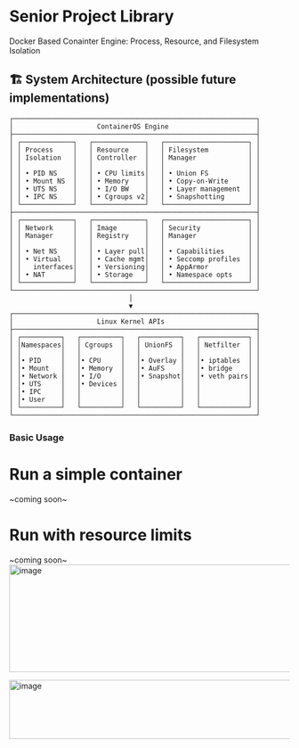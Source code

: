 # Senior Project Library

Docker Based Conainter Engine: Process, Resource, and Filesystem Isolation

## 🏗️ System Architecture (possible future implementations)
```
┌─────────────────────────────────────────────────────────────┐
│                     ContainerOS Engine                      │
├─────────────────────────────────────────────────────────────┤
│ ┌─────────────┐   ┌─────────────┐   ┌─────────────────────┐ │
│ │ Process     │   │ Resource    │   │ Filesystem          │ │
│ │ Isolation   │   │ Controller  │   │ Manager             │ │
│ │             │   │             │   │                     │ │
│ │ • PID NS    │   │ • CPU limits│   │ • Union FS          │ │
│ │ • Mount NS  │   │ • Memory    │   │ • Copy-on-Write     │ │
│ │ • UTS NS    │   │ • I/O BW    │   │ • Layer management  │ │
│ │ • IPC NS    │   │ • Cgroups v2│   │ • Snapshotting      │ │
│ └─────────────┘   └─────────────┘   └─────────────────────┘ │
├─────────────────────────────────────────────────────────────┤
│ ┌─────────────┐   ┌─────────────┐   ┌─────────────────────┐ │
│ │ Network     │   │ Image       │   │ Security            │ │
│ │ Manager     │   │ Registry    │   │ Manager             │ │
│ │             │   │             │   │                     │ │
│ │ • Net NS    │   │ • Layer pull│   │ • Capabilities      │ │
│ │ • Virtual   │   │ • Cache mgmt│   │ • Seccomp profiles  │ │
│ │   interfaces│   │ • Versioning│   │ • AppArmor          │ │
│ │ • NAT       │   │ • Storage   │   │ • Namespace opts    │ │
│ └─────────────┘   └─────────────┘   └─────────────────────┘ │
└─────────────────────────────────────────────────────────────┘
                              │
                              ▼
┌─────────────────────────────────────────────────────────────┐
│                     Linux Kernel APIs                       │
├─────────────────────────────────────────────────────────────┤
│ ┌──────────┐   ┌──────────┐   ┌──────────┐   ┌────────────┐ │
│ │Namespaces│   │ Cgroups  │   │ UnionFS  │   │ Netfilter  │ │
│ │          │   │          │   │          │   │            │ │
│ │• PID     │   │• CPU     │   │• Overlay │   │• iptables  │ │
│ │• Mount   │   │• Memory  │   │• AuFS    │   │• bridge    │ │
│ │• Network │   │• I/O     │   │• Snapshot│   │• veth pairs│ │
│ │• UTS     │   │• Devices │   │          │   │            │ │
│ │• IPC     │   │          │   │          │   │            │ │
│ │• User    │   │          │   │          │   │            │ │
│ └──────────┘   └──────────┘   └──────────┘   └────────────┘ │
└─────────────────────────────────────────────────────────────┘
```


### Basic Usage
# Run a simple container
~coming soon~

# Run with resource limits
~coming soon~
<img width="523" height="193" alt="image" src="https://github.com/user-attachments/assets/7e92ecd4-e4da-451a-9f44-aa1eb0fe4de6" />

<img width="645" height="106" alt="image" src="https://github.com/user-attachments/assets/23466874-5f5d-40f5-a3a3-737a50783340" />
